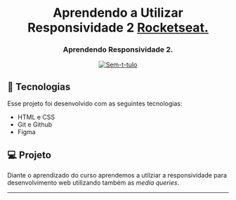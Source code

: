 <h1 align="center"> Aprendendo a Utilizar Responsividade 2 <a href="https://app.rocketseat.com.br/journey/explorer">Rocketseat.</a> </h1>
<h3 align="center"> Aprendendo Responsividade 2.</h3>

<p align="center">
  <a href="https://ibb.co/XkdKNTs"><img src="https://i.ibb.co/cXpZMdF/imagem-2024-02-19-200225091.png" alt="Sem-t-tulo" border="0"></a>
</p>

## 🚀 Tecnologias

Esse projeto foi desenvolvido com as seguintes tecnologias:

- HTML e CSS
- Git e Github
- Figma

## 💻 Projeto

Diante o aprendizado do curso aprendemos a utilziar a responsividade para desenvolvimento web utilizando também as *media queries*.


---



